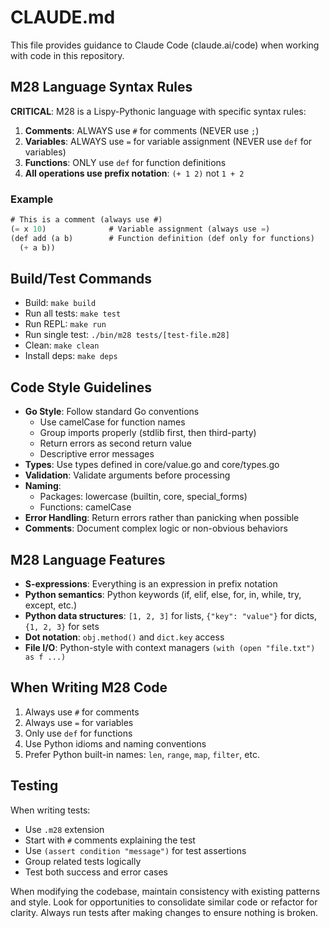 # CLAUDE.md

This file provides guidance to Claude Code (claude.ai/code) when working with code in this repository.

## M28 Language Syntax Rules

**CRITICAL**: M28 is a Lispy-Pythonic language with specific syntax rules:
1. **Comments**: ALWAYS use `#` for comments (NEVER use `;`)
2. **Variables**: ALWAYS use `=` for variable assignment (NEVER use `def` for variables)
3. **Functions**: ONLY use `def` for function definitions
4. **All operations use prefix notation**: `(+ 1 2)` not `1 + 2`

### Example
```lisp
# This is a comment (always use #)
(= x 10)              # Variable assignment (always use =)
(def add (a b)        # Function definition (def only for functions)
  (+ a b))
```

## Build/Test Commands
- Build: `make build`
- Run all tests: `make test`
- Run REPL: `make run`
- Run single test: `./bin/m28 tests/[test-file.m28]`
- Clean: `make clean`
- Install deps: `make deps`

## Code Style Guidelines
- **Go Style**: Follow standard Go conventions
  - Use camelCase for function names
  - Group imports properly (stdlib first, then third-party)
  - Return errors as second return value
  - Descriptive error messages
- **Types**: Use types defined in core/value.go and core/types.go
- **Validation**: Validate arguments before processing
- **Naming**:
  - Packages: lowercase (builtin, core, special_forms)
  - Functions: camelCase
- **Error Handling**: Return errors rather than panicking when possible
- **Comments**: Document complex logic or non-obvious behaviors

## M28 Language Features
- **S-expressions**: Everything is an expression in prefix notation
- **Python semantics**: Python keywords (if, elif, else, for, in, while, try, except, etc.)
- **Python data structures**: `[1, 2, 3]` for lists, `{"key": "value"}` for dicts, `{1, 2, 3}` for sets
- **Dot notation**: `obj.method()` and `dict.key` access
- **File I/O**: Python-style with context managers `(with (open "file.txt") as f ...)`

## When Writing M28 Code
1. Always use `#` for comments
2. Always use `=` for variables
3. Only use `def` for functions
4. Use Python idioms and naming conventions
5. Prefer Python built-in names: `len`, `range`, `map`, `filter`, etc.

## Testing
When writing tests:
- Use `.m28` extension
- Start with `#` comments explaining the test
- Use `(assert condition "message")` for test assertions
- Group related tests logically
- Test both success and error cases

When modifying the codebase, maintain consistency with existing patterns and style. Look for opportunities to consolidate similar code or refactor for clarity. Always run tests after making changes to ensure nothing is broken.